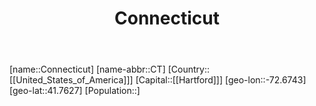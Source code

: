 ﻿---
title: "Connecticut"
location: [41.7627,-72.6743]
type: State
tags:
- geo/State


SpocWebEntityId: 36033
isDeleted: false
confidential: public

---
[name::Connecticut]
[name-abbr::CT]
[Country::[[United_States_of_America]]]
[Capital::[[Hartford]]]
[geo-lon::-72.6743]
[geo-lat::41.7627]
[Population::]

